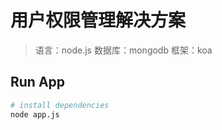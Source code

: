 # 用户权限管理解决方案

> 语言：node.js  数据库：mongodb
> 框架：koa

## Run App

``` bash
# install dependencies
node app.js

